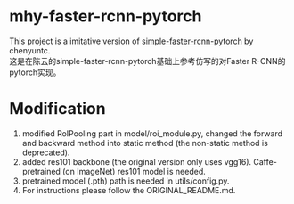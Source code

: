 # mhy-faster-rcnn-pytorch
This project is a imitative version of [simple-faster-rcnn-pytorch](https://github.com/chenyuntc/simple-faster-rcnn-pytorch) by chenyuntc.  
这是在陈云的simple-faster-rcnn-pytorch基础上参考仿写的对Faster R-CNN的pytorch实现。  


# Modification
1. modified RoIPooling part in model/roi_module.py, changed the forward and backward method into static method (the non-static method is deprecated).  
2. added res101 backbone (the original version only uses vgg16). Caffe-pretrained (on ImageNet) res101 model is needed.
3. pretrained model (.pth) path is needed in utils/config.py.
4. For instructions please follow the ORIGINAL_README.md.
